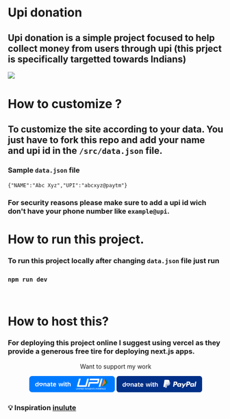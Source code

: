 # Upi donation
## Upi donation is a simple project focused to help collect money from users through upi (this prject is specifically targetted towards Indians)

<img src="https://wekwttnnowtwqzntesch.supabase.co/storage/v1/object/public/projects/upipay.webp" width="500">

# How to customize ?

## To customize the site according to your data. You just have to fork this repo and add your name and upi id in the `/src/data.json` file.

### Sample `data.json` file

`{"NAME":"Abc Xyz","UPI":"abcxyz@paytm"}`

### For security reasons please make sure to add a upi id wich don't have your phone number like `example@upi`.

# How to run this project.
### To run this project locally after changing `data.json` file just run 
### `npm run dev` 

<br/>

# How to host this?

### For deploying this project online I suggest using vercel as they provide a generous free tire for deploying next.js apps.




<div align="center">
  <p>Want to support my work</p>
<a href="https://pratyayupi.vercel.app" target="_blank"><img src="https://raw.githubusercontent.com/Pratyay360/Pratyay360/main/upi.svg" width="200" target="_blank"></a>
<a href="https://paypal.me/pmustafi/" target="_blank"><img src="https://raw.githubusercontent.com/Pratyay360/Pratyay360/main/paypal.svg" width="200" target="_blank"></a>
</div>




### 💡 Inspiration [inulute](https://github.com/inulute/upi) 
